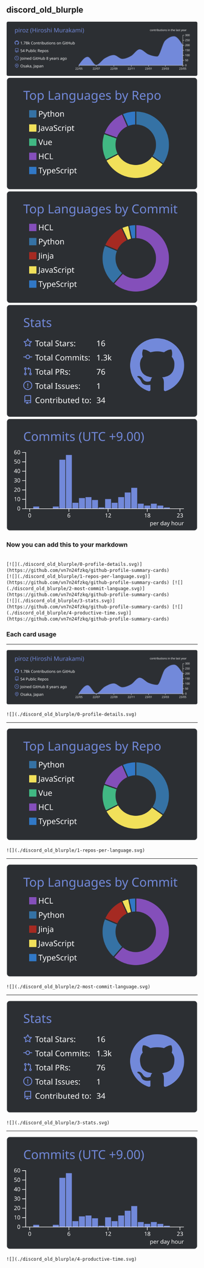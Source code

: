 ## discord_old_blurple

[![](./0-profile-details.svg)](https://github.com/vn7n24fzkq/github-profile-summary-cards)
[![](./1-repos-per-language.svg)](https://github.com/vn7n24fzkq/github-profile-summary-cards) [![](./2-most-commit-language.svg)](https://github.com/vn7n24fzkq/github-profile-summary-cards)
[![](./3-stats.svg)](https://github.com/vn7n24fzkq/github-profile-summary-cards) [![](./4-productive-time.svg)](https://github.com/vn7n24fzkq/github-profile-summary-cards)
### Now you can add this to your markdown
```

[![](./discord_old_blurple/0-profile-details.svg)](https://github.com/vn7n24fzkq/github-profile-summary-cards)
[![](./discord_old_blurple/1-repos-per-language.svg)](https://github.com/vn7n24fzkq/github-profile-summary-cards) [![](./discord_old_blurple/2-most-commit-language.svg)](https://github.com/vn7n24fzkq/github-profile-summary-cards)
[![](./discord_old_blurple/3-stats.svg)](https://github.com/vn7n24fzkq/github-profile-summary-cards) [![](./discord_old_blurple/4-productive-time.svg)](https://github.com/vn7n24fzkq/github-profile-summary-cards)

```

### Each card usage
---

![](./0-profile-details.svg)

```
![](./discord_old_blurple/0-profile-details.svg)
```

    

---

![](./1-repos-per-language.svg)

```
![](./discord_old_blurple/1-repos-per-language.svg)
```

    

---

![](./2-most-commit-language.svg)

```
![](./discord_old_blurple/2-most-commit-language.svg)
```

    

---

![](./3-stats.svg)

```
![](./discord_old_blurple/3-stats.svg)
```

    

---

![](./4-productive-time.svg)

```
![](./discord_old_blurple/4-productive-time.svg)
```

    
